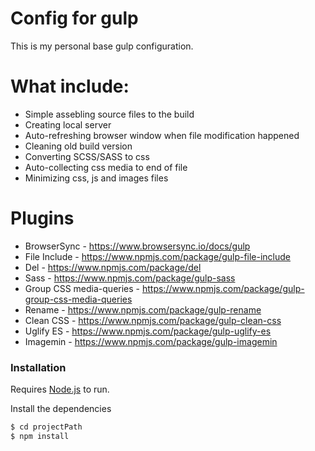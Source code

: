 # Config for gulp

This is my personal base gulp configuration.

# What include:
- Simple assebling source files to the build
- Creating local server
- Auto-refreshing browser window when file modification happened
- Cleaning old build version
- Converting SCSS/SASS to css
- Auto-collecting css media to end of file
- Minimizing css, js and images files

# Plugins

  - BrowserSync - https://www.browsersync.io/docs/gulp
  - File Include - https://www.npmjs.com/package/gulp-file-include
  - Del - https://www.npmjs.com/package/del
  - Sass - https://www.npmjs.com/package/gulp-sass
  - Group CSS media-queries - https://www.npmjs.com/package/gulp-group-css-media-queries
  - Rename - https://www.npmjs.com/package/gulp-rename
  - Clean CSS - https://www.npmjs.com/package/gulp-clean-css
  - Uglify ES - https://www.npmjs.com/package/gulp-uglify-es
  - Imagemin - https://www.npmjs.com/package/gulp-imagemin


### Installation

Requires [Node.js](https://nodejs.org/) to run.

Install the dependencies 

```sh
$ cd projectPath
$ npm install
```
